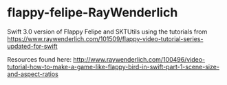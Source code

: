 # flappy-felipe-RayWenderlich
Swift 3.0 version of Flappy Felipe and SKTUtils using the tutorials from https://www.raywenderlich.com/101509/flappy-video-tutorial-series-updated-for-swift


Resources found here: http://www.raywenderlich.com/100496/video-tutorial-how-to-make-a-game-like-flappy-bird-in-swift-part-1-scene-size-and-aspect-ratios

